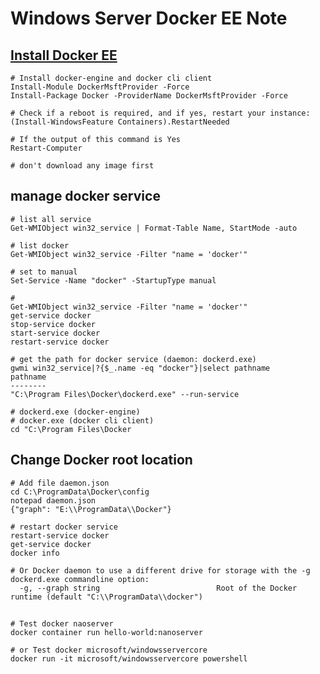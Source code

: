 # Windows Server Docker EE Note
## [Install Docker EE](<https://docs.docker.com/install/windows/docker-ee/#about-docker-ee-containers-and-windows-server>)

    # Install docker-engine and docker cli client
    Install-Module DockerMsftProvider -Force
    Install-Package Docker -ProviderName DockerMsftProvider -Force
    
    # Check if a reboot is required, and if yes, restart your instance:
    (Install-WindowsFeature Containers).RestartNeeded
    
    # If the output of this command is Yes
    Restart-Computer
    
    # don't download any image first
    
## manage docker service
    # list all service 
    Get-WMIObject win32_service | Format-Table Name, StartMode -auto
    
    # list docker
    Get-WMIObject win32_service -Filter "name = 'docker'"
    
    # set to manual
    Set-Service -Name "docker" -StartupType manual
    
    # 
    Get-WMIObject win32_service -Filter "name = 'docker'"
    get-service docker
    stop-service docker
    start-service docker
    restart-service docker
    
    # get the path for docker service (daemon: dockerd.exe)
    gwmi win32_service|?{$_.name -eq "docker"}|select pathname
    pathname
    --------
    "C:\Program Files\Docker\dockerd.exe" --run-service
    
    # dockerd.exe (docker-engine)
    # docker.exe (docker cli client)
    cd "C:\Program Files\Docker
    
## Change Docker root location
    # Add file daemon.json
    cd C:\ProgramData\Docker\config
    notepad daemon.json
    {"graph": "E:\\ProgramData\\Docker"}
    
    # restart docker service
    restart-service docker
    get-service docker
    docker info
    
    # Or Docker daemon to use a different drive for storage with the -g dockerd.exe commandline option:
      -g, --graph string                          Root of the Docker runtime (default "C:\\ProgramData\\docker")
 
    
 ##

    # Test docker naoserver
    docker container run hello-world:nanoserver
    
    # or Test docker microsoft/windowsservercore
    docker run -it microsoft/windowsservercore powershell
    
